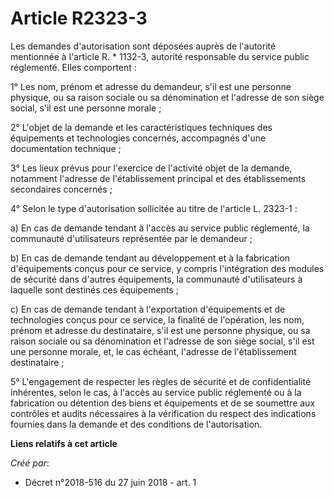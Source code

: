 # Article R2323-3

Les demandes d'autorisation sont déposées auprès de l'autorité mentionnée à l'article R. * 1132-3, autorité responsable du
service public réglementé. Elles comportent :

1° Les nom, prénom et adresse du demandeur, s'il est une personne physique, ou sa raison sociale ou sa dénomination et
l'adresse de son siège social, s'il est une personne morale ;

2° L'objet de la demande et les caractéristiques techniques des équipements et technologies concernés, accompagnés d'une
documentation technique ;

3° Les lieux prévus pour l'exercice de l'activité objet de la demande, notamment l'adresse de l'établissement principal et
des établissements secondaires concernés ;

4° Selon le type d'autorisation sollicitée au titre de l'article L. 2323-1 :

a) En cas de demande tendant à l'accès au service public réglementé, la communauté d'utilisateurs représentée par le
demandeur ;

b) En cas de demande tendant au développement et à la fabrication d'équipements conçus pour ce service, y compris
l'intégration des modules de sécurité dans d'autres équipements, la communauté d'utilisateurs à laquelle sont destinés ces
équipements ;

c) En cas de demande tendant à l'exportation d'équipements et de technologies conçus pour ce service, la finalité de
l'opération, les nom, prénom et adresse du destinataire, s'il est une personne physique, ou sa raison sociale ou sa
dénomination et l'adresse de son siège social, s'il est une personne morale, et, le cas échéant, l'adresse de l'établissement
destinataire ;

5° L'engagement de respecter les règles de sécurité et de confidentialité inhérentes, selon le cas, à l'accès au service
public réglementé ou à la fabrication ou détention des biens et équipements et de se soumettre aux contrôles et audits
nécessaires à la vérification du respect des indications fournies dans la demande et des conditions de l'autorisation.

**Liens relatifs à cet article**

_Créé par_:

  - Décret n°2018-516 du 27 juin 2018 - art. 1
